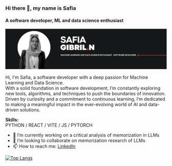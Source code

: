 ### Hi there 👋, my name is Safia

#### A software developer, ML and data science enthusiast

![A software developer, ML and data science enthusiast](https://github.com/Safi222/Safi222/blob/main/SafiaBanner.png?raw=true)

Hi, I'm Safia, a software developer with a deep passion for Machine Learning and
Data Science.  
With a solid foundation in software development, I’m constantly exploring new tools,
algorithms,  and techniques to push the boundaries of innovation.
Driven by curiosity and a commitment to continuous learning,
I’m dedicated to making a meaningful impact in the ever-evolving
world of AI and data-driven solutions.

**Skills:**  
PYTHON / REACT / VITE / JS / PYTORCH

- 🔭 I’m currently working on a critical analysis of memorization in LLMs  
- 👯 I’m looking to collaborate on memorization research of LLMs  
- 📫 How to reach me: [LinkedIn](https://www.linkedin.com/in/safia-n-aballah)

[![Top Langs](https://github-readme-stats.vercel.app/api/top-langs/?username=Safi222)](https://github.com/anuraghazra/github-readme-stats)
